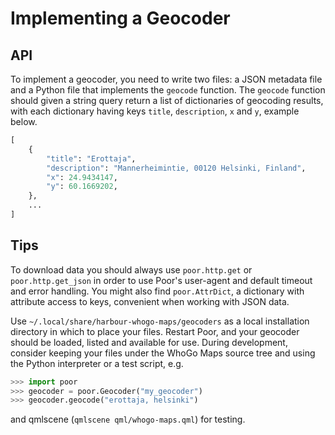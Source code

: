 Implementing a Geocoder
=======================

## API

To implement a geocoder, you need to write two files: a JSON metadata
file and a Python file that implements the `geocode` function. The
`geocode` function should given a string query return a list of
dictionaries of geocoding results, with each dictionary having keys
`title`, `description`, `x` and `y`, example below.

```python
[
    {
        "title": "Erottaja",
        "description": "Mannerheimintie, 00120 Helsinki, Finland",
        "x": 24.9434147,
        "y": 60.1669202,
    },
    ...
]
```

## Tips

To download data you should always use `poor.http.get` or
`poor.http.get_json` in order to use Poor's user-agent and default
timeout and error handling. You might also find `poor.AttrDict`, a
dictionary with attribute access to keys, convenient when working with
JSON data.

Use `~/.local/share/harbour-whogo-maps/geocoders` as a local installation
directory in which to place your files. Restart Poor, and your geocoder
should be loaded, listed and available for use. During development,
consider keeping your files under the WhoGo Maps source tree and using
the Python interpreter or a test script, e.g.

```python
>>> import poor
>>> geocoder = poor.Geocoder("my_geocoder")
>>> geocoder.geocode("erottaja, helsinki")
```

and qmlscene (`qmlscene qml/whogo-maps.qml`) for testing.
